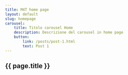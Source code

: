 ```yaml
---
title: M4T home page
layout: default
slug: homepage
carousel:
    title: Titolo carousel Home
    description: Descrizione del carousel in home page
    button:
        link: /posts/post-1.html
        text: Post 1
---
```

<section class="sec-1">
  <div class="container">
    <h1>{{ page.title }}</h1>
  </div>
</section>

